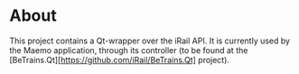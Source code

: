 # About

This project contains a Qt-wrapper over the iRail API. It is currently used by the Maemo application, through its controller (to be found at the [BeTrains.Qt][https://github.com/iRail/BeTrains.Qt] project).

